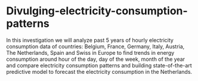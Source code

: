 # Divulging-electricity-consumption-patterns
In this investigation we will analyze past 5 years of hourly electricity consumption data of countries: Belgium, France, Germany, Italy, Austria, The Netherlands, Spain and Swiss in Europe to find trends in energy consumption around hour of the day, day of the week, month of the year and compare electricity consumption patterns and building state-of-the-art predictive model to forecast the electricity consumption in the Netherlands.
